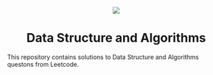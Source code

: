 <p align="center">
  <a href="https://skillicons.dev">
    <img src="https://skillicons.dev/icons?i=c,python,javascript" />
  </a>
</p>
<h1 align="center">Data Structure and Algorithms</h1>
This repository contains solutions to Data Structure and Algorithms questons from Leetcode.
